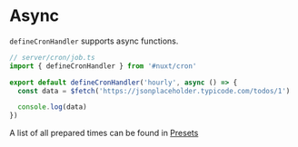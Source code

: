 # Async

`defineCronHandler` supports async functions.

```ts
// server/cron/job.ts
import { defineCronHandler } from '#nuxt/cron'

export default defineCronHandler('hourly', async () => {
  const data = $fetch('https://jsonplaceholder.typicode.com/todos/1')

  console.log(data)
})
```

A list of all prepared times can be found in [Presets](../api/presets)
